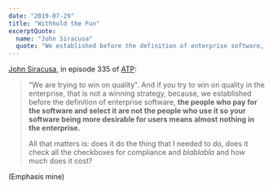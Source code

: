 ```yaml
---
date: "2019-07-29"
title: "Withhold the Fun"
excerptQuote:
  name: "John Siracusa"
  quote: "We established before the definition of enterprise software, the people who pay for the software and select it are not the people who use it — so your software being more desirable for users means almost nothing in the enterprise."
---
```


[John Siracusa](https://atp.fm/episodes/335), in episode 335 of [ATP](https://atp.fm):

> "We are trying to win on quality". And if you try to win on quality in the enterprise, that is not a winning strategy, because, we established before the definition of enterprise software, **the people who pay for the software and select it are not the people who use it so your software being more desirable for users means almost nothing in the enterprise.**
>
> All that matters is: does it do the thing that I needed to do, does it check all the checkboxes for compliance and _blablabla_ and how much does it cost?

(Emphasis mine)
